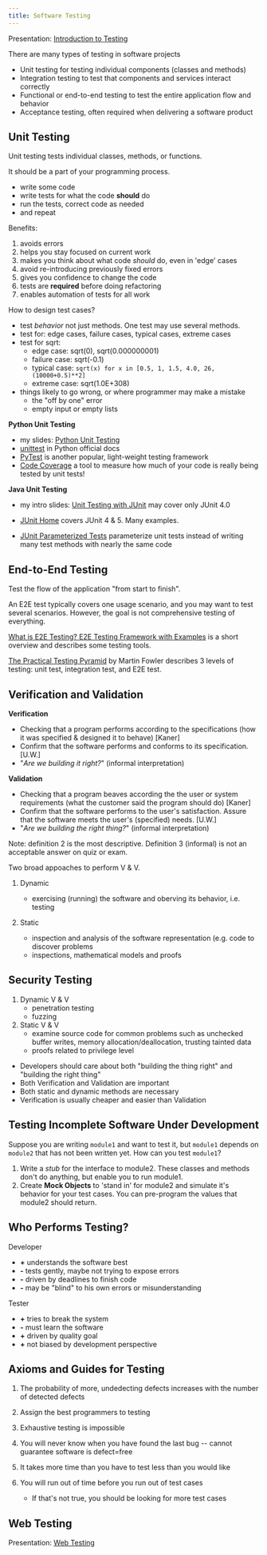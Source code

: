 ```yaml
---
title: Software Testing
---
```


Presentation: [Introduction to Testing](Intro-to-Testing.pdf)

There are many types of testing in software projects

* Unit testing for testing individual components (classes and methods)
* Integration testing to test that components and services interact correctly
* Functional or end-to-end testing to test the entire application flow and behavior
* Acceptance testing, often required when delivering a software product 

## Unit Testing

Unit testing tests individual classes, methods, or functions.

It should be a part of your programming process.
  - write some code
  - write tests for what the code **should** do
  - run the tests, correct code as needed
  - and repeat

Benefits:

1. avoids errors
2. helps you stay focused on current work
3. makes you think about what code *should* do, even in 'edge' cases
4. avoid re-introducing previously fixed errors
5. gives you confidence to change the code
6. tests are **required** before doing refactoring
7. enables automation of tests for all work

How to design test cases?

- test *behavior* not just methods. One test may use several methods.
- test for: edge cases, failure cases, typical cases, extreme cases
- test for sqrt:
  - edge case: sqrt(0), sqrt(0.000000001)
  - failure case: sqrt(-0.1) 
  - typical case: `sqrt(x) for x in [0.5, 1, 1.5, 4.0, 26, (10000+0.5)**2]`
  - extreme case: sqrt(1.0E+308)
- things likely to go wrong, or where programmer may make a mistake
  - the "off by one" error
  - empty input or empty lists

**Python Unit Testing**

* my slides: [Python Unit Testing](PythonUnitTesting.pdf)
* [unittest](https://docs.python.org/3/library/unittest.html) in Python official docs
* [PyTest](https://www.pytest.org) is another popular, light-weight testing framework
* [Code Coverage](code-coverage.md) a tool to measure how much of your code is really being tested by unit tests!

**Java Unit Testing**

* my intro slides: [Unit Testing with JUnit](JUnit.pdf) may cover only JUnit 4.0

* [JUnit Home](https://junit.org/junit5/) covers JUnit 4 & 5. Many examples.

* [JUnit Parameterized Tests](JUnitParams-tutorial.pdf) parameterize unit tests instead of writing many test methods with nearly the same code

## End-to-End Testing

Test the flow of the application "from start to finish".

An E2E test typically covers one usage scenario, and you may want
to test several scenarios.  However, the goal is not comprehensive
testing of everything.

[What is E2E Testing? E2E Testing Framework with Examples](https://www.softwaretestinghelp.com/what-is-end-to-end-testing/) is a short overview and describes some testing tools.

[The Practical Testing Pyramid](https://martinfowler.com/articles/practical-test-pyramid.html) by Martin Fowler describes 3 levels of testing: unit test, integration test, and E2E test.

## Verification and Validation

**Verification**
- Checking that a program performs according to the specifications (how it was specified & designed it to behave) [Kaner]
- Confirm that the software performs and conforms to its specification. [U.W.]
- "*Are we building it right?*" (informal interpretation)

**Validation**
- Checking that a program beaves according the the user or system requirements (what the customer said the program should do) [Kaner]
- Confirm that the software performs to the user's satisfaction. Assure that the software meets the user's (specified) needs. [U.W.]
- "*Are we building the right thing?*" (informal interpretation)

Note: definition 2 is the most descriptive. Definition 3 (informal) is not an acceptable answer on quiz or exam.

Two broad appoaches to perform V & V.

1. Dynamic
   - exercising (running) the software and oberving its behavior, i.e. testing

2. Static
   - inspection and analysis of the software representation (e.g. code to discover problems
   - inspections, mathematical models and proofs

## Security Testing

1. Dynamic V & V
   - penetration testing
   - fuzzing
2. Static V & V
   - examine source code for common problems such as unchecked buffer writes, memory allocation/deallocation, trusting tainted data
   - proofs related to privilege level

* Developers should care about both "building the thing right" and "building the right thing"
* Both Verification and Validation are important
* Both static and dynamic methods are necessary
* Verification is usually cheaper and easier than Validation

## Testing Incomplete Software Under Development

Suppose you are writing `module1` and want to test it,
but `module1` depends on `module2` that has not been written yet.
How can you test `module1`?

1. Write a *stub* for the interface to module2.  These classes and methods don't do anything, but enable you to run module1.
2. Create **Mock Objects** to 'stand in' for module2 and simulate it's behavior for your test cases. You can pre-program the values that module2 should return.

## Who Performs Testing?

Developer

  * **+** understands the software best
  * **-** tests gently, maybe not trying to expose errors
  * **-** driven by deadlines to finish code
  * **-** may be "blind" to his own errors or misunderstanding

Tester

  * **+** tries to break the system
  * **-** must learn the software
  * **+** driven by quality goal
  * **+** not biased by development perspective

## Axioms and Guides for Testing

1. The probability of more, undedecting defects increases with the number of detected defects

2. Assign the best programmers to testing

3. Exhaustive testing is impossible

4. You will never know when you have found the last bug -- cannot guarantee software is defect=free

5. It takes more time than you have to test less than you would like

6. You will run out of time before you run out of test cases
   * If that's not true, you should be looking for more test cases

## Web Testing

Presentation: [Web Testing](WebTesting.pdf)

